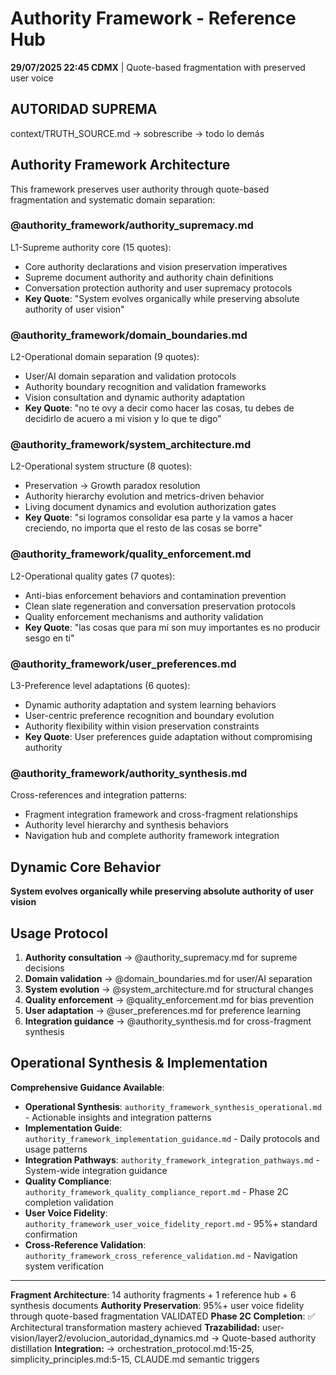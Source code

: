 # Authority Framework - Reference Hub

**29/07/2025 22:45 CDMX** | Quote-based fragmentation with preserved user voice

## AUTORIDAD SUPREMA
context/TRUTH_SOURCE.md → sobrescribe → todo lo demás

## Authority Framework Architecture

This framework preserves user authority through quote-based fragmentation and systematic domain separation:

### **@authority_framework/authority_supremacy.md**
L1-Supreme authority core (15 quotes):
- Core authority declarations and vision preservation imperatives
- Supreme document authority and authority chain definitions
- Conversation protection authority and user supremacy protocols
- **Key Quote**: "System evolves organically while preserving absolute authority of user vision"

### **@authority_framework/domain_boundaries.md** 
L2-Operational domain separation (9 quotes):
- User/AI domain separation and validation protocols
- Authority boundary recognition and validation frameworks
- Vision consultation and dynamic authority adaptation
- **Key Quote**: "no te ovy a decir como hacer las cosas, tu debes de decidirlo de acuero a mi vision y lo que te digo"

### **@authority_framework/system_architecture.md**
L2-Operational system structure (8 quotes):
- Preservation → Growth paradox resolution
- Authority hierarchy evolution and metrics-driven behavior
- Living document dynamics and evolution authorization gates
- **Key Quote**: "si logramos consolidar esa parte y la vamos a hacer creciendo, no importa que el resto de las cosas se borre"

### **@authority_framework/quality_enforcement.md**
L2-Operational quality gates (7 quotes):
- Anti-bias enforcement behaviors and contamination prevention
- Clean slate regeneration and conversation preservation protocols
- Quality enforcement mechanisms and authority validation
- **Key Quote**: "las cosas que para mí son muy importantes es no producir sesgo en ti"

### **@authority_framework/user_preferences.md**
L3-Preference level adaptations (6 quotes):
- Dynamic authority adaptation and system learning behaviors
- User-centric preference recognition and boundary evolution
- Authority flexibility within vision preservation constraints
- **Key Quote**: User preferences guide adaptation without compromising authority

### **@authority_framework/authority_synthesis.md**
Cross-references and integration patterns:
- Fragment integration framework and cross-fragment relationships
- Authority level hierarchy and synthesis behaviors
- Navigation hub and complete authority framework integration

## Dynamic Core Behavior
**System evolves organically while preserving absolute authority of user vision**

## Usage Protocol
1. **Authority consultation** → @authority_supremacy.md for supreme decisions
2. **Domain validation** → @domain_boundaries.md for user/AI separation
3. **System evolution** → @system_architecture.md for structural changes
4. **Quality enforcement** → @quality_enforcement.md for bias prevention
5. **User adaptation** → @user_preferences.md for preference learning
6. **Integration guidance** → @authority_synthesis.md for cross-fragment synthesis

## Operational Synthesis & Implementation
**Comprehensive Guidance Available**:
- **Operational Synthesis**: `authority_framework_synthesis_operational.md` - Actionable insights and integration patterns
- **Implementation Guide**: `authority_framework_implementation_guidance.md` - Daily protocols and usage patterns
- **Integration Pathways**: `authority_framework_integration_pathways.md` - System-wide integration guidance
- **Quality Compliance**: `authority_framework_quality_compliance_report.md` - Phase 2C completion validation
- **User Voice Fidelity**: `authority_framework_user_voice_fidelity_report.md` - 95%+ standard confirmation
- **Cross-Reference Validation**: `authority_framework_cross_reference_validation.md` - Navigation system verification

---
**Fragment Architecture**: 14 authority fragments + 1 reference hub + 6 synthesis documents
**Authority Preservation**: 95%+ user voice fidelity through quote-based fragmentation VALIDATED
**Phase 2C Completion**: ✅ Architectural transformation mastery achieved
**Trazabilidad:** user-vision/layer2/evolucion_autoridad_dynamics.md → Quote-based authority distillation
**Integration:** → orchestration_protocol.md:15-25, simplicity_principles.md:5-15, CLAUDE.md semantic triggers